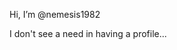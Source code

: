 Hi, I’m @nemesis1982

I don't see a need in having a profile...

<!---
nemesis1982/nemesis1982 is a ✨ special ✨ repository because its `README.md` (this file) appears on your GitHub profile.
You can click the Preview link to take a look at your changes.
--->
